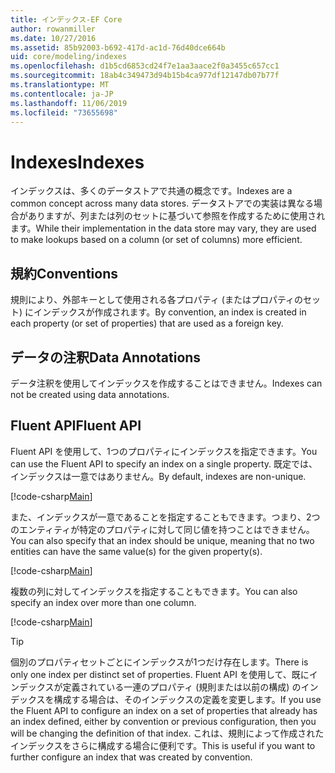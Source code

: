 ```yaml
---
title: インデックス-EF Core
author: rowanmiller
ms.date: 10/27/2016
ms.assetid: 85b92003-b692-417d-ac1d-76d40dce664b
uid: core/modeling/indexes
ms.openlocfilehash: d1b5cd6853cd24f7e1aa3aace2f0a3455c657cc1
ms.sourcegitcommit: 18ab4c349473d94b15b4ca977df12147db07b77f
ms.translationtype: MT
ms.contentlocale: ja-JP
ms.lasthandoff: 11/06/2019
ms.locfileid: "73655698"
---
```

# <a name="indexes"></a><span data-ttu-id="71b99-102">Indexes</span><span class="sxs-lookup"><span data-stu-id="71b99-102">Indexes</span></span>

<span data-ttu-id="71b99-103">インデックスは、多くのデータストアで共通の概念です。</span><span class="sxs-lookup"><span data-stu-id="71b99-103">Indexes are a common concept across many data stores.</span></span> <span data-ttu-id="71b99-104">データストアでの実装は異なる場合がありますが、列または列のセットに基づいて参照を作成するために使用されます。</span><span class="sxs-lookup"><span data-stu-id="71b99-104">While their implementation in the data store may vary, they are used to make lookups based on a column (or set of columns) more efficient.</span></span>

## <a name="conventions"></a><span data-ttu-id="71b99-105">規約</span><span class="sxs-lookup"><span data-stu-id="71b99-105">Conventions</span></span>

<span data-ttu-id="71b99-106">規則により、外部キーとして使用される各プロパティ (またはプロパティのセット) にインデックスが作成されます。</span><span class="sxs-lookup"><span data-stu-id="71b99-106">By convention, an index is created in each property (or set of properties) that are used as a foreign key.</span></span>

## <a name="data-annotations"></a><span data-ttu-id="71b99-107">データの注釈</span><span class="sxs-lookup"><span data-stu-id="71b99-107">Data Annotations</span></span>

<span data-ttu-id="71b99-108">データ注釈を使用してインデックスを作成することはできません。</span><span class="sxs-lookup"><span data-stu-id="71b99-108">Indexes can not be created using data annotations.</span></span>

## <a name="fluent-api"></a><span data-ttu-id="71b99-109">Fluent API</span><span class="sxs-lookup"><span data-stu-id="71b99-109">Fluent API</span></span>

<span data-ttu-id="71b99-110">Fluent API を使用して、1つのプロパティにインデックスを指定できます。</span><span class="sxs-lookup"><span data-stu-id="71b99-110">You can use the Fluent API to specify an index on a single property.</span></span> <span data-ttu-id="71b99-111">既定では、インデックスは一意ではありません。</span><span class="sxs-lookup"><span data-stu-id="71b99-111">By default, indexes are non-unique.</span></span>

[!code-csharp[Main](../../../samples/core/Modeling/FluentAPI/Index.cs?name=Index&highlight=7,8)]

<span data-ttu-id="71b99-112">また、インデックスが一意であることを指定することもできます。つまり、2つのエンティティが特定のプロパティに対して同じ値を持つことはできません。</span><span class="sxs-lookup"><span data-stu-id="71b99-112">You can also specify that an index should be unique, meaning that no two entities can have the same value(s) for the given property(s).</span></span>

[!code-csharp[Main](../../../samples/core/Modeling/FluentAPI/IndexUnique.cs?name=ModelBuilder&highlight=3)]

<span data-ttu-id="71b99-113">複数の列に対してインデックスを指定することもできます。</span><span class="sxs-lookup"><span data-stu-id="71b99-113">You can also specify an index over more than one column.</span></span>

[!code-csharp[Main](../../../samples/core/Modeling/FluentAPI/IndexComposite.cs?name=Composite&highlight=7,8)]

> [!TIP]  
> <span data-ttu-id="71b99-114">個別のプロパティセットごとにインデックスが1つだけ存在します。</span><span class="sxs-lookup"><span data-stu-id="71b99-114">There is only one index per distinct set of properties.</span></span> <span data-ttu-id="71b99-115">Fluent API を使用して、既にインデックスが定義されている一連のプロパティ (規則または以前の構成) のインデックスを構成する場合は、そのインデックスの定義を変更します。</span><span class="sxs-lookup"><span data-stu-id="71b99-115">If you use the Fluent API to configure an index on a set of properties that already has an index defined, either by convention or previous configuration, then you will be changing the definition of that index.</span></span> <span data-ttu-id="71b99-116">これは、規則によって作成されたインデックスをさらに構成する場合に便利です。</span><span class="sxs-lookup"><span data-stu-id="71b99-116">This is useful if you want to further configure an index that was created by convention.</span></span>
